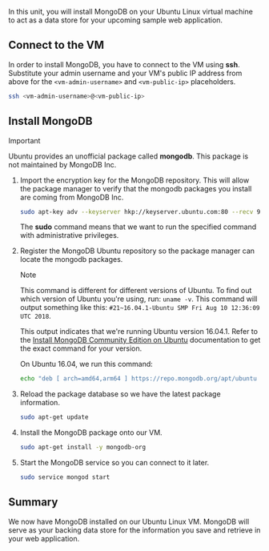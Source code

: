 In this unit, you will install MongoDB on your Ubuntu Linux virtual machine to act as a data store for your upcoming sample web application.

## Connect to the VM

In order to install MongoDB, you have to connect to the VM using **ssh**. Substitute your admin username and your VM's public IP address from above for the `<vm-admin-username>` and `<vm-public-ip>` placeholders.

```bash
ssh <vm-admin-username>@<vm-public-ip>
```

## Install MongoDB

> [!Important]
> Ubuntu provides an unofficial package called **mongodb**. This package is not maintained by MongoDB Inc.

1. Import the encryption key for the MongoDB repository. This will allow the package manager to verify that the mongodb packages you install are coming from MongoDB Inc.

    ```bash
    sudo apt-key adv --keyserver hkp://keyserver.ubuntu.com:80 --recv 9DA31620334BD75D9DCB49F368818C72E52529D4
    ```

    The **sudo** command means that we want to run the specified command with administrative privileges.

1. Register the MongoDB Ubuntu repository so the package manager can locate the mongodb packages.

    > [!NOTE]
    > This command is different for different versions of Ubuntu. To find out which version of Ubuntu you're using, run: `uname -v`.
    > This command will output something like this: `#21~16.04.1-Ubuntu SMP Fri Aug 10 12:36:09 UTC 2018`.
    >
    > This output indicates that we're running Ubuntu version 16.04.1.
    > Refer to the [Install MongoDB Community Edition on Ubuntu](https://docs.mongodb.com/manual/tutorial/install-mongodb-on-ubuntu/) documentation to get the exact command for your version.

    On Ubuntu 16.04, we run this command:

    ```bash
    echo "deb [ arch=amd64,arm64 ] https://repo.mongodb.org/apt/ubuntu xenial/mongodb-org/4.0 multiverse" | sudo tee /etc/apt/sources.list.d/mongodb-org-4.0.list
    ```

1. Reload the package database so we have the latest package information.

    ```bash
    sudo apt-get update
    ```

1. Install the MongoDB package onto our VM.

    ```bash
    sudo apt-get install -y mongodb-org
    ```

1. Start the MongoDB service so you can connect to it later.

    ```bash
    sudo service mongod start
    ```

## Summary

We now have MongoDB installed on our Ubuntu Linux VM. MongoDB will serve as your backing data store for the information you save and retrieve in your web application.